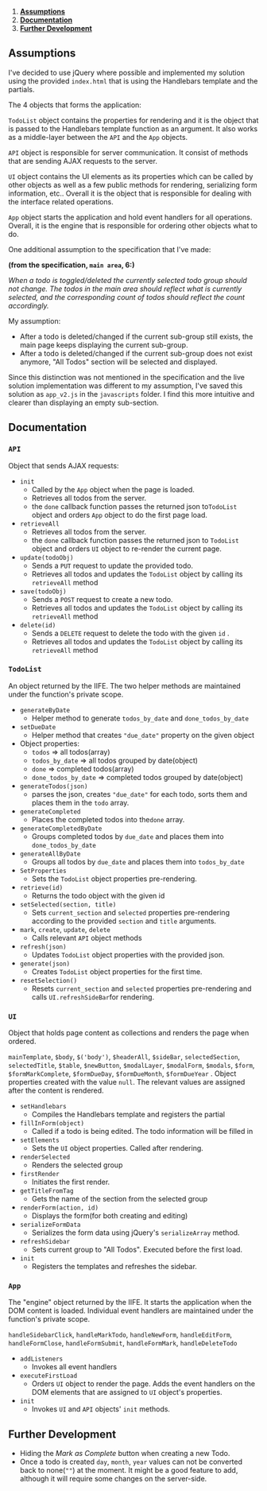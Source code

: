1. [**Assumptions**](#assumptions)
2. [**Documentation**](#documentation)
3. [**Further Development**](further_development)

## Assumptions

I've decided to use jQuery where possible and implemented my solution using the provided `index.html` that is using the Handlebars template and the partials.

The 4 objects that forms the application:

`TodoList` object contains the properties for rendering and it is the object that is passed to the Handlebars template function as an argument. It also works as a middle-layer between the `API` and the `App` objects.

`API` object is responsible for server communication. It consist of methods that are sending AJAX requests to the server.

`UI` object contains the UI elements as its properties which can be called by other objects as well as a few public methods for rendering, serializing form information, etc.. Overall it is the object that is responsible for dealing with the interface related operations.

`App` object starts the application and hold event handlers for all operations. Overall, it is the engine that is responsible for ordering other objects what to do.

One additional assumption to the specification that I've made:

**(from the specification, `main area`, 6:)**

*When a todo is toggled/deleted the currently selected todo group should not change. The todos in the main area should reflect what is currently selected, and the corresponding count of todos should reflect the count accordingly.*

My assumption:

- After a todo is deleted/changed if the current sub-group still exists, the main page keeps displaying the current sub-group.
- After a todo is deleted/changed if the current sub-group does not exist anymore, "All Todos" section will be selected and displayed.

Since this distinction was not mentioned in the specification and the live solution implementation was different to my assumption, I've saved this solution as `app_v2.js` in the `javascripts` folder. I find this more intuitive and clearer than displaying an empty sub-section.

## Documentation

### `API`

Object that sends AJAX requests:

- `init`
    - Called by the `App` object when the page is loaded.
    - Retrieves all todos from the server.
    - the `done` callback function passes the returned json to`TodoList` object and orders `App` object to do the first page load.
- `retrieveAll`
    - Retrieves all todos from the server.
    - the `done` callback function passes the returned json to `TodoList` object and orders `UI` object to re-render the current page.
- `update(todoObj)`
    - Sends a `PUT` request to update the provided todo.
    - Retrieves all todos and updates the `TodoList` object by calling its `retrieveAll` method
- `save(todoObj)`
    - Sends a `POST` request to create a new todo.
    - Retrieves all todos and updates the `TodoList` object by calling its `retrieveAll` method
- `delete(id)`
    - Sends a `DELETE` request to delete the todo with the given `id` .
    - Retrieves all todos and updates the `TodoList` object by calling its `retrieveAll` method

### `TodoList`

An object returned by the IIFE. The two helper methods are maintained under the function's private scope.

- `generateByDate`
    - Helper method to generate `todos_by_date` and `done_todos_by_date`
- `setDueDate`
    - Helper method that creates `"due_date"` property on the given object
- Object properties:
    - `todos` ⇒ all todos(array)
    - `todos_by_date` ⇒ all todos grouped by date(object)
    - `done` ⇒ completed todos(array)
    - `done_todos_by_date` ⇒ completed todos grouped by date(object)
- `generateTodos(json)`
    - parses the json, creates `"due_date"` for each todo, sorts them and places them in the `todo` array.
- `generateCompleted`
    - Places the completed todos into the`done` array.
- `generateCompletedByDate`
    - Groups completed todos by `due_date` and places them into `done_todos_by_date`
- `generateAllByDate`
    - Groups all todos by `due_date` and places them into `todos_by_date`
- `SetProperties`
    - Sets the `TodoList` object properties pre-rendering.
- `retrieve(id)`
    - Returns the todo object with the given id
- `setSelected(section, title)`
    - Sets `current_section` and `selected` properties pre-rendering according to the provided `section` and `title` arguments.
- `mark`, `create`, `update`, `delete`
    - Calls relevant `API` object methods
- `refresh(json)`
    - Updates `TodoList` object properties with the provided json.
- `generate(json)`
    - Creates `TodoList` object properties for the first time.
- `resetSelection()`
    - Resets `current_section` and `selected` properties pre-rendering and calls `UI.refreshSideBar`for rendering.

### `UI`

Object that holds page content as collections and renders the page when ordered.

`mainTemplate`, `$body`, `$('body')`, `$headerAll`, `$sideBar`, `selectedSection`, `selectedTitle`, `$table`, `$newButton`, `$modalLayer`, `$modalForm`, `$modals`, `$form`, `$formMarkComplete`, `$formDueDay`, `$formDueMonth`, `$formDueYear` . Object properties created with the value `null`. The relevant values are assigned after the content is rendered.

- `setHandlebars`
    - Compiles the Handlebars template and registers the partial
- `fillInForm(object)`
    - Called if a todo is being edited. The todo information will be filled in
- `setElements`
    - Sets the `UI` object properties. Called after rendering.
- `renderSelected`
    - Renders the selected group
- `firstRender`
    - Initiates the first render.
- `getTitleFromTag`
    - Gets the name of the section from the selected group
- `renderForm(action, id)`
    - Displays the form(for both creating and editing)
- `serializeFormData`
    - Serializes the form data using jQuery's `serializeArray` method.
- `refreshSidebar`
    - Sets current group to "All Todos". Executed before the first load.
- `init`
    - Registers the templates and refreshes the sidebar.

### `App`

The "engine" object returned by the IIFE. It starts the application when the DOM content is loaded. Individual event handlers are maintained under the function's private scope.

`handleSidebarClick`, `handleMarkTodo`, `handleNewForm`, `handleEditForm`, `handleFormClose`, `handleFormSubmit`, `handleFormMark`, `handleDeleteTodo`

- `addListeners`
    - Invokes all event handlers
- `executeFirstLoad`
    - Orders `UI` object to render the page. Adds the event handlers on the DOM elements that are assigned to `UI` object's properties.
- `init`
    - Invokes `UI` and `API` objects' `init` methods.

## Further Development

- Hiding the *Mark as Complete* button when creating a new Todo.
- Once a todo is created `day`, `month`, `year` values can not be converted back to none(`""`) at the moment. It might be a good feature to add, although it will require some changes on the server-side.
